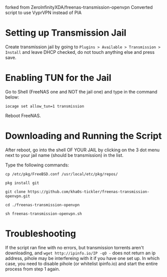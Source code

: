 forked from ZeroInfinityXDA/freenas-transmission-openvpn
Converted script to use VyprVPN instead of PIA

# Setting up Transmission Jail
Create transmission jail by going to `Plugins > Available > Transmission > Install` and leave DHCP checked, do not touch anything else and press save.

# Enabling TUN for the Jail
Go to Shell (FreeNAS one and NOT the jail one) and type in the command below:

`iocage set allow_tun=1 transmission`

Reboot FreeNAS.

# Downloading and Running the Script
After reboot, go into the shell OF YOUR JAIL by clicking on the 3 dot menu next to your jail name (should be transmission) in the list.

Type the following commands:

`cp /etc/pkg/FreeBSD.conf /usr/local/etc/pkg/repos/`

`pkg install git`

`git clone https://github.com/kha0s-tickler/freenas-transmission-openvpn.git`

`cd ./freenas-transmission-openvpn`

`sh freenas-transmission-openvpn.sh`

# Troubleshooting
If the script ran fine with no errors, but transmission torrents aren't downloading, and `wget http://ipinfo.io/IP -qO -` does not return an ip address, pihole may be interfereing with it if you have one set up. In which case, you need to disable pihole (or whitelist ipinfo.io) and start the entire process from step 1 again.
